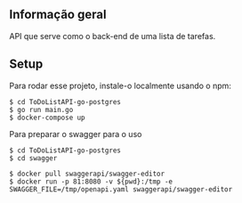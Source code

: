 
## Informação geral
API que serve como o back-end de uma lista de tarefas.


	
## Setup
Para rodar esse projeto, instale-o localmente usando o npm:

```
$ cd ToDoListAPI-go-postgres
$ go run main.go 
$ docker-compose up
```
Para preparar o swagger para o uso

```
$ cd ToDoListAPI-go-postgres
$ cd swagger

$ docker pull swaggerapi/swagger-editor
$ docker run -p 81:8080 -v ${pwd}:/tmp -e SWAGGER_FILE=/tmp/openapi.yaml swaggerapi/swagger-editor
```


